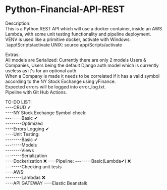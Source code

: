 # Python-Financial-API-REST

Description:  
This is a Python REST API which will use a docker container, inside an AWS Lambda, with some unit testing functionality and pipeline deployment.
VENV is used like a primitive docker, activate with
Windows: .\app\Scripts\activate
UNIX: source app/Scripts/activate

Extras:  
All models are Serialized: Currently there are only 2 models Users & Companies, Users being the default Django auth model which is currently useless as it's for an optional auth.  
When a Company is made it needs to be correlated if it has a valid symbol according to the NY Stock Exchange using yFinance.  
Expected errors will be logged into error_log.txt.  
Pipeline with Git Hub Actions.  

TO-DO LIST:  
----CRUD ✔  
----NY Stock Exchange Symbol check:  
--------Basic ✔   
--------Optimized  
----Errors Logging ✔  
----Unit Testing:  
--------Basic ✔  
--------Models  
--------Views  
--------Serialization  
----Dockerization ❌
----Pipeline:
--------Basic(Lambda✔) ❌  
--------Checking unit tests  
----AWS:  
--------Lambdas ❌  
----API GATEWAY
----Elastic Beanstalk